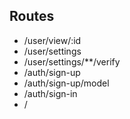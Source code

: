 ## Routes
* /user/view/:id 
* /user/settings
* /user/settings/**/verify
* /auth/sign-up
* /auth/sign-up/model
* /auth/sign-in
* /
